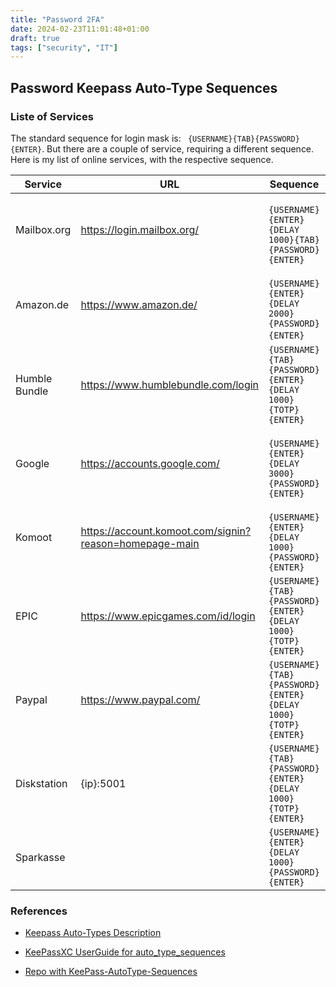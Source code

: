 ```yaml
---
title: "Password 2FA"
date: 2024-02-23T11:01:48+01:00
draft: true
tags: ["security", "IT"]
---
```



## Password Keepass Auto-Type Sequences
### Liste of Services

The standard sequence for login mask is: ` {USERNAME}{TAB}{PASSWORD}{ENTER}`.
But there are a couple of service, requiring a different sequence. Here is my list of online services, with the respective sequence.  

| Service       | URL                                                    | Sequence                                                    | Updated    |
| ------------- | ------------------------------------------------------ | ----------------------------------------------------------- | ---------- |
| Mailbox.org   | https://login.mailbox.org/                             | ` {USERNAME}{ENTER}{DELAY 1000}{TAB}{PASSWORD}{ENTER}`      | 24.11.2023 |
| Amazon.de     | https://www.amazon.de/                                 | ` {USERNAME}{ENTER}{DELAY 2000}{PASSWORD}{ENTER}`           | 24.11.2023 |
| Humble Bundle | https://www.humblebundle.com/login                     | `{USERNAME}{TAB}{PASSWORD}{ENTER}{DELAY 1000}{TOTP}{ENTER}` | 25.11.2023 |
| Google        | https://accounts.google.com/                           | ` {USERNAME}{ENTER}{DELAY 3000}{PASSWORD}{ENTER}`           | 26.11.2023 |
| Komoot        | https://account.komoot.com/signin?reason=homepage-main | ` {USERNAME}{ENTER}{DELAY 1000}{PASSWORD}{ENTER}`           | 03.12.2023 |
| EPIC          | https://www.epicgames.com/id/login                     | `{USERNAME}{TAB}{PASSWORD}{ENTER}{DELAY 1000}{TOTP}{ENTER}` | 03.12.2023 |
| Paypal        | https://www.paypal.com/                                | `{USERNAME}{TAB}{PASSWORD}{ENTER}{DELAY 1000}{TOTP}{ENTER}` | 04.12.2023 |
| Diskstation   | {ip}:5001                                              | `{USERNAME}{TAB}{PASSWORD}{ENTER}{DELAY 1000}{TOTP}{ENTER}` | 06.12.2023 |
| Sparkasse     |                                                        | `{USERNAME}{ENTER}{DELAY 1000}{PASSWORD}{ENTER}`            | 25.02.2024 |

### References

- [Keepass Auto-Types Description](https://keepass.info/help/base/autotype.html)

- [KeePassXC UserGuide for auto_type_sequences](https://keepassxc.org/docs/KeePassXC_UserGuide#_configure_auto_type_sequences)

- [Repo with KeePass-AutoType-Sequences](https://github.com/wikijm/KeePass-AutoType-Sequences)